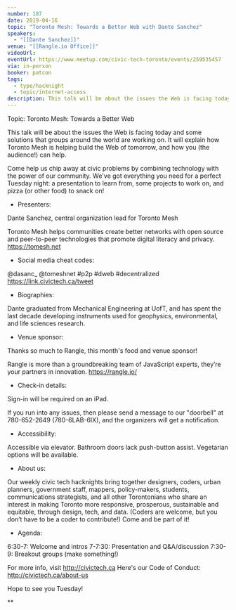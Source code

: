 ```yaml
---
number: 187
date: 2019-04-16
topic: "Toronto Mesh: Towards a Better Web with Dante Sanchez"
speakers:
  - "[[Dante Sanchez]]"
venue: "[[Rangle.io Office]]"
videoUrl: 
eventUrl: https://www.meetup.com/civic-tech-toronto/events/259535457
via: in-person
booker: patcon
tags:
  - type/hacknight
  - topic/internet-access
description: This talk will be about the issues the Web is facing today and some solutions that groups around the world are working on. It will explain how Toronto Mesh is helping build the Web of tomorrow, and how you (the audience!) can help.
---
```

Topic: Toronto Mesh: Towards a Better Web

This talk will be about the issues the Web is facing today and some solutions that groups around the world are working on. It will explain how Toronto Mesh is helping build the Web of tomorrow, and how you (the audience!) can help.

Come help us chip away at civic problems by combining technology with the power of our community. We've got everything you need for a perfect Tuesday night: a presentation to learn from, some projects to work on, and pizza (or other food) to snack on!

+ Presenters:

Dante Sanchez, central organization lead for Toronto Mesh

Toronto Mesh helps communities create better networks with open source and peer-to-peer technologies that promote digital literacy and privacy. https://tomesh.net

+ Social media cheat codes:

@dasanc_ @tomeshnet #p2p #dweb #decentralized
https://link.civictech.ca/tweet

+ Biographies:

Dante graduated from Mechanical Engineering at UofT, and has spent the last decade developing instruments used for geophysics, environmental, and life sciences research.

+ Venue sponsor:

Thanks so much to Rangle, this month's food and venue sponsor!

Rangle is more than a groundbreaking team of JavaScript experts, they’re your partners in innovation. https://rangle.io/

+ Check-in details:

Sign-in will be required on an iPad.

If you run into any issues, then please send a message to our "doorbell" at 780-652-2649 (780-6LAB-6IX), and the organizers will get a notification.

+ Accessibility:

Accessible via elevator. Bathroom doors lack push-button assist. Vegetarian options will be available.

+ About us:

Our weekly civic tech hacknights bring together designers, coders, urban planners, government staff, mappers, policy-makers, students, communications strategists, and all other Torontonians who share an interest in making Toronto more responsive, prosperous, sustainable and equitable, through design, tech, and data. (Coders are welcome, but you don’t have to be a coder to contribute!) Come and be part of it!

+ Agenda:

6:30-7: Welcome and intros
7-7:30: Presentation and Q&A/discussion
7:30-9: Breakout groups (make something!)

For more info, visit http://civictech.ca
Here's our Code of Conduct: http://civictech.ca/about-us

Hope to see you Tuesday!

**